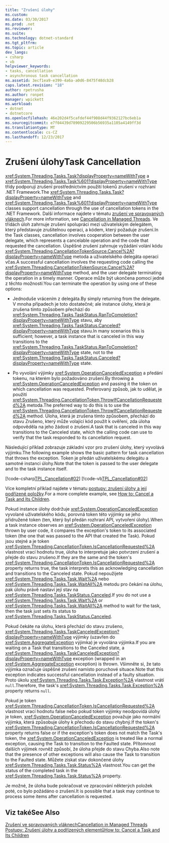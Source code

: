 ```yaml
---
title: "Zrušení úlohy"
ms.custom: 
ms.date: 03/30/2017
ms.prod: .net
ms.reviewer: 
ms.suite: 
ms.technology: dotnet-standard
ms.tgt_pltfrm: 
ms.topic: article
dev_langs:
- csharp
- vb
helpviewer_keywords:
- tasks, cancellation
- asynchronous task cancellation
ms.assetid: 3ecf1ea9-e399-4a6a-a0d6-8475f48dcb28
caps.latest.revision: "18"
author: rpetrusha
ms.author: ronpet
manager: wpickett
ms.workload:
- dotnet
- dotnetcore
ms.openlocfilehash: 46e202d4f5cafdef44f908d44f9362127bc6eb1a
ms.sourcegitcommit: e7f04439d78909229506b56935a1105a4149ff3d
ms.translationtype: MT
ms.contentlocale: cs-CZ
ms.lasthandoff: 12/23/2017
---
```

# <a name="task-cancellation"></a><span data-ttu-id="1bd51-102">Zrušení úlohy</span><span class="sxs-lookup"><span data-stu-id="1bd51-102">Task Cancellation</span></span>
<span data-ttu-id="1bd51-103"><xref:System.Threading.Tasks.Task?displayProperty=nameWithType> a <xref:System.Threading.Tasks.Task%601?displayProperty=nameWithType> třídy podporují zrušení prostřednictvím použití tokenů zrušení v rozhraní .NET Framework.</span><span class="sxs-lookup"><span data-stu-id="1bd51-103">The <xref:System.Threading.Tasks.Task?displayProperty=nameWithType> and <xref:System.Threading.Tasks.Task%601?displayProperty=nameWithType> classes support cancellation through the use of cancellation tokens in the .NET Framework.</span></span> <span data-ttu-id="1bd51-104">Další informace najdete v tématu [zrušení ve spravovaných vláknech](../../../docs/standard/threading/cancellation-in-managed-threads.md).</span><span class="sxs-lookup"><span data-stu-id="1bd51-104">For more information, see [Cancellation in Managed Threads](../../../docs/standard/threading/cancellation-in-managed-threads.md).</span></span> <span data-ttu-id="1bd51-105">Ve třídách úloh zahrnuje zrušení spolupráci mezi uživatelským delegátem, který představuje zrušitelnou operaci, a kódem, který požaduje zrušení.</span><span class="sxs-lookup"><span data-stu-id="1bd51-105">In the Task classes, cancellation involves cooperation between the user delegate, which represents a cancelable operation and the code that requested the cancellation.</span></span>  <span data-ttu-id="1bd51-106">Úspěšné zrušení zahrnuje vyžádání volání kódu <xref:System.Threading.CancellationTokenSource.Cancel%2A?displayProperty=nameWithType> metoda a uživatelského delegáta operaci včas.</span><span class="sxs-lookup"><span data-stu-id="1bd51-106">A successful cancellation involves the requesting code calling the <xref:System.Threading.CancellationTokenSource.Cancel%2A?displayProperty=nameWithType> method, and the user delegate terminating the operation in a timely manner.</span></span> <span data-ttu-id="1bd51-107">Operace může být ukončena pomocí jedné z těchto možností:</span><span class="sxs-lookup"><span data-stu-id="1bd51-107">You can terminate the operation by using one of these options:</span></span>  
  
-   <span data-ttu-id="1bd51-108">Jednoduše vrácením z delegáta.</span><span class="sxs-lookup"><span data-stu-id="1bd51-108">By simply returning from the delegate.</span></span> <span data-ttu-id="1bd51-109">V mnoha případech je toto dostatečné; ale instance úlohy, která je zrušena tímto způsobem přechází do <xref:System.Threading.Tasks.TaskStatus.RanToCompletion?displayProperty=nameWithType> stavu, aby <xref:System.Threading.Tasks.TaskStatus.Canceled?displayProperty=nameWithType> stavu.</span><span class="sxs-lookup"><span data-stu-id="1bd51-109">In many scenarios this is sufficient; however, a task instance that is canceled in this way transitions to the <xref:System.Threading.Tasks.TaskStatus.RanToCompletion?displayProperty=nameWithType> state, not to the <xref:System.Threading.Tasks.TaskStatus.Canceled?displayProperty=nameWithType> state.</span></span>  
  
-   <span data-ttu-id="1bd51-110">Po vyvolání výjimky <xref:System.OperationCanceledException> a předání tokenu, na kterém bylo požadováno zrušení.</span><span class="sxs-lookup"><span data-stu-id="1bd51-110">By throwing a <xref:System.OperationCanceledException> and passing it the token on which cancellation was requested.</span></span> <span data-ttu-id="1bd51-111">Preferovaný způsob, jak to udělat, je použití <xref:System.Threading.CancellationToken.ThrowIfCancellationRequested%2A> metoda.</span><span class="sxs-lookup"><span data-stu-id="1bd51-111">The preferred way to do this is to use the <xref:System.Threading.CancellationToken.ThrowIfCancellationRequested%2A> method.</span></span> <span data-ttu-id="1bd51-112">Úloha, která je zrušena tímto způsobem, přechází do stavu Zrušeno, který může volající kód použít k ověření, zda úloha odpověděla na jeho žádost o zrušení.</span><span class="sxs-lookup"><span data-stu-id="1bd51-112">A task that is canceled in this way transitions to the Canceled state, which the calling code can use to verify that the task responded to its cancellation request.</span></span>  
  
 <span data-ttu-id="1bd51-113">Následující příklad zobrazuje základní vzor pro zrušení úlohy, který vyvolává výjimku.</span><span class="sxs-lookup"><span data-stu-id="1bd51-113">The following example shows the basic pattern for task cancellation that throws the exception.</span></span> <span data-ttu-id="1bd51-114">Token je předán uživatelskému delegátu a samotné instanci úlohy.</span><span class="sxs-lookup"><span data-stu-id="1bd51-114">Note that the token is passed to the user delegate and to the task instance itself.</span></span>  
  
 [!code-csharp[TPL_Cancellation#02](../../../samples/snippets/csharp/VS_Snippets_Misc/tpl_cancellation/cs/snippet02.cs#02)]
 [!code-vb[TPL_Cancellation#02](../../../samples/snippets/visualbasic/VS_Snippets_Misc/tpl_cancellation/vb/module1.vb#02)]  
  
 <span data-ttu-id="1bd51-115">Více kompletní příklad najdete v tématu [postupy: zrušení úlohy a její podřízené položky](../../../docs/standard/parallel-programming/how-to-cancel-a-task-and-its-children.md).</span><span class="sxs-lookup"><span data-stu-id="1bd51-115">For a more complete example, see [How to: Cancel a Task and Its Children](../../../docs/standard/parallel-programming/how-to-cancel-a-task-and-its-children.md).</span></span>  
  
 <span data-ttu-id="1bd51-116">Pokud instance úlohy dodržuje <xref:System.OperationCanceledException> vyvolané uživatelského kódu, porovná token této výjimky se jeho přidružené token (ten, který byl předán rozhraní API, vytvoření úlohy).</span><span class="sxs-lookup"><span data-stu-id="1bd51-116">When a task instance observes an <xref:System.OperationCanceledException> thrown by user code, it compares the exception's token to its associated token (the one that was passed to the API that created the Task).</span></span> <span data-ttu-id="1bd51-117">Pokud jsou stejné a je token <xref:System.Threading.CancellationToken.IsCancellationRequested%2A> vlastnost vrací hodnotu true, úloha to interpretuje jako potvrzení zrušení a přejde do stavu zrušeno.</span><span class="sxs-lookup"><span data-stu-id="1bd51-117">If they are the same and the token's <xref:System.Threading.CancellationToken.IsCancellationRequested%2A> property returns true, the task interprets this as acknowledging cancellation and transitions to the Canceled state.</span></span> <span data-ttu-id="1bd51-118">Pokud nepoužijete <xref:System.Threading.Tasks.Task.Wait%2A> nebo <xref:System.Threading.Tasks.Task.WaitAll%2A> metodu pro čekání na úlohu, pak úlohu právě nastaví její stav na <xref:System.Threading.Tasks.TaskStatus.Canceled>.</span><span class="sxs-lookup"><span data-stu-id="1bd51-118">If you do not use a <xref:System.Threading.Tasks.Task.Wait%2A> or <xref:System.Threading.Tasks.Task.WaitAll%2A> method to wait for the task, then the task just sets its status to <xref:System.Threading.Tasks.TaskStatus.Canceled>.</span></span>  
  
 <span data-ttu-id="1bd51-119">Pokud čekáte na úlohu, která přechází do stavu zrušeno, <xref:System.Threading.Tasks.TaskCanceledException?displayProperty=nameWithType> výjimky (uzavřen do <xref:System.AggregateException> výjimka) je vyvolána výjimka.</span><span class="sxs-lookup"><span data-stu-id="1bd51-119">If you are waiting on a Task that transitions to the Canceled state, a <xref:System.Threading.Tasks.TaskCanceledException?displayProperty=nameWithType> exception (wrapped in an <xref:System.AggregateException> exception) is thrown.</span></span> <span data-ttu-id="1bd51-120">Všimněte si, že tato výjimka označuje úspěšné zrušení namísto poruchové situace.</span><span class="sxs-lookup"><span data-stu-id="1bd51-120">Note that this exception indicates successful cancellation instead of a faulty situation.</span></span> <span data-ttu-id="1bd51-121">Proto úkolu <xref:System.Threading.Tasks.Task.Exception%2A> vlastnost vrátí `null`.</span><span class="sxs-lookup"><span data-stu-id="1bd51-121">Therefore, the task's <xref:System.Threading.Tasks.Task.Exception%2A> property returns `null`.</span></span>  
  
 <span data-ttu-id="1bd51-122">Pokud je token <xref:System.Threading.CancellationToken.IsCancellationRequested%2A> vlastnost vrací hodnotu false nebo pokud token výjimky neodpovídá úlohy je token, <xref:System.OperationCanceledException> považuje jako normální výjimka, která způsobuje úlohy k přechodu do stavu chybný.</span><span class="sxs-lookup"><span data-stu-id="1bd51-122">If the token's <xref:System.Threading.CancellationToken.IsCancellationRequested%2A> property returns false or if the exception's token does not match the Task's token, the <xref:System.OperationCanceledException> is treated like a normal exception, causing the Task to transition to the Faulted state.</span></span> <span data-ttu-id="1bd51-123">Přítomnost dalších výjimek rovněž způsobí, že úloha přejde do stavu Chyba.</span><span class="sxs-lookup"><span data-stu-id="1bd51-123">Also note that the presence of other exceptions will also cause the Task to transition to the Faulted state.</span></span> <span data-ttu-id="1bd51-124">Můžete získat stav dokončené úlohy <xref:System.Threading.Tasks.Task.Status%2A> vlastnost.</span><span class="sxs-lookup"><span data-stu-id="1bd51-124">You can get the status of the completed task in the <xref:System.Threading.Tasks.Task.Status%2A> property.</span></span>  
  
 <span data-ttu-id="1bd51-125">Je možné, že úloha bude pokračovat ve zpracování některých položek poté, co bylo požádáno o zrušení.</span><span class="sxs-lookup"><span data-stu-id="1bd51-125">It is possible that a task may continue to process some items after cancellation is requested.</span></span>  
  
## <a name="see-also"></a><span data-ttu-id="1bd51-126">Viz také</span><span class="sxs-lookup"><span data-stu-id="1bd51-126">See Also</span></span>  
 [<span data-ttu-id="1bd51-127">Zrušení ve spravovaných vláknech</span><span class="sxs-lookup"><span data-stu-id="1bd51-127">Cancellation in Managed Threads</span></span>](../../../docs/standard/threading/cancellation-in-managed-threads.md)  
 [<span data-ttu-id="1bd51-128">Postupy: Zrušení úlohy a podřízených elementů</span><span class="sxs-lookup"><span data-stu-id="1bd51-128">How to: Cancel a Task and Its Children</span></span>](../../../docs/standard/parallel-programming/how-to-cancel-a-task-and-its-children.md)
